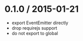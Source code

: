 
0.1.0 / 2015-01-21
==================

 * export EventEmitter directly
 * drop requirejs support
 * do not export to global
